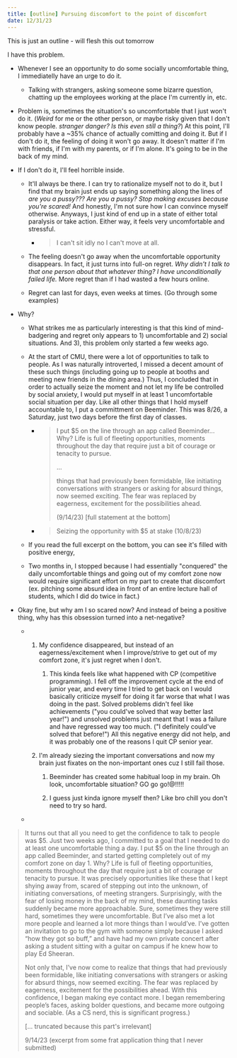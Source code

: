 ```yaml
---
title: [outline] Pursuing discomfort to the point of discomfort
date: 12/31/23
---
```


This is just an outline - will flesh this out tomorrow

I have this problem.

- Whenever I see an opportunity to do some socially uncomfortable thing, I immediatelly have an urge to do it.

  - Talking with strangers, asking someone some bizarre question, chatting up the employees working at the place I'm currently in, etc.

- Problem is, sometimes the situation's so uncomfortable that I just won't do it. (_Weird_ for me or the other person, or maybe risky given that I don't know people. _stranger danger? Is this even still a thing?_) At this point, I'll probably have a ~35% chance of actually comitting and doing it. But if I don't do it, the feeling of doing it won't go away. It doesn't matter if I'm with friends, if I'm with my parents, or if I'm alone. It's going to be in the back of my mind.

- If I don't do it, I'll feel horrible inside.

  - It'll always be there. I can try to rationalize myself not to do it, but I find that my brain just ends up saying something along the lines of _are you a pussy??? Are you a pussy? Stop making excuses because you're scared!_ And honestly, I'm not sure how I can convince myself otherwise. Anyways, I just kind of end up in a state of either total paralysis or take action. Either way, it feels very uncomfortable and stressful.

    - > I can't sit idly no I can't move at all.

  - The feeling doesn't go away when the uncomfortable opportunity disappears. In fact, it just turns into full-on regret. _Why didn't I talk to that one person about that whatever thing? I have unconditionally failed life._ More regret than if I had wasted a few hours online.

  - Regret can last for days, even weeks at times. (Go through some examples)

- Why?

  - What strikes me as particularly interesting is that this kind of mind-badgering and regret only appears to 1) uncomfortable and 2) social situations. And 3), this problem only started a few weeks ago.

  - At the start of CMU, there were a lot of opportunities to talk to people. As I was naturally introverted, I missed a decent amount of these such things (including going up to people at booths and meeting new friends in the dining area.) Thus, I concluded that in order to actually seize the moment and not let my life be controlled by social anxiety, I would put myself in at least 1 uncomfortable social situation per day. Like all other things that I hold myself accountable to, I put a committment on Beeminder. This was 8/26, a Saturday, just two days before the first day of classes.

    - > I put $5 on the line through an app called Beeminder... Why? Life is full of fleeting opportunities, moments throughout the day that require just a bit of courage or tenacity to pursue.
      >
      > ...
      >
      > things that had previously been formidable, like initiating conversations with strangers or asking for absurd things, now seemed exciting. The fear was replaced by eagerness, excitement for the possibilities ahead.
      >
      > (9/14/23) [full statement at the bottom]

    - > Seizing the opportunity with $5 at stake (10/8/23)

  - If you read the full excerpt on the bottom, you can see it's filled with positive energy,

  - Two months in, I stopped because I had essentially "conquered" the daily uncomfortable things and going out of my comfort zone now would require significant effort on my part to create that discomfort (ex. pitching some absurd idea in front of an entire lecture hall of students, which I did do twice in fact.)

- Okay fine, but why am I so scared now? And instead of being a positive thing, why has this obsession turned into a net-negative?

  - 1. My confidence disappeared, but instead of an eagerness/excitement when I improve/strive to get out of my comfort zone, it's just regret when I don't.

       1. This kinda feels like what happened with CP (competitive programming). I fell off the improvement cycle at the end of junior year, and every time I tried to get back on I would basically criticize myself for doing it far worse that what I was doing in the past. Solved problems didn't feel like achievements ("you could've solved that way better last year!") and unsolved problems just meant that I was a failure and have regressed way too much. ("I definitely could've solved that before!") All this negative energy did not help, and it was probably one of the reasons I quit CP senior year.

    2. I'm already siezing the important conversations and now my brain just fixates on the non-important ones cuz I still fail those.

       1. Beeminder has created some habitual loop in my brain. Oh look, uncomfortable situation? GO go go!@!!!!!

       2. I guess just kinda ignore myself then? Like bro chill you don't need to try so hard.

  -

> It turns out that all you need to get the confidence to talk to people was \$5. Just two weeks ago, I committed to a goal that I needed to do at least one uncomfortable thing a day. I put $5 on the line through an app called Beeminder, and started getting completely out of my comfort zone on day 1. Why? Life is full of fleeting opportunities, moments throughout the day that require just a bit of courage or tenacity to pursue. It was precisely opportunities like these that I kept shying away from, scared of stepping out into the unknown, of initiating conversations, of meeting strangers. Surprisingly, with the fear of losing money in the back of my mind, these daunting tasks suddenly became more approachable. Sure, sometimes they were still hard, sometimes they were uncomfortable. But I’ve also met a lot more people and learned a lot more things than I would’ve. I’ve gotten an invitation to go to the gym with someone simply because I asked “how they got so buff,” and have had my own private concert after asking a student sitting with a guitar on campus if he knew how to play Ed Sheeran.
>
> Not only that, I’ve now come to realize that things that had previously been formidable, like initiating conversations with strangers or asking for absurd things, now seemed exciting. The fear was replaced by eagerness, excitement for the possibilities ahead. With this confidence, I began making eye contact more. I began remembering people’s faces, asking bolder questions, and became more outgoing and sociable. (As a CS nerd, this is significant progress.)
>
> [... truncated because this part's irrelevant]
>
> 9/14/23 (excerpt from some frat application thing that I never submitted)
